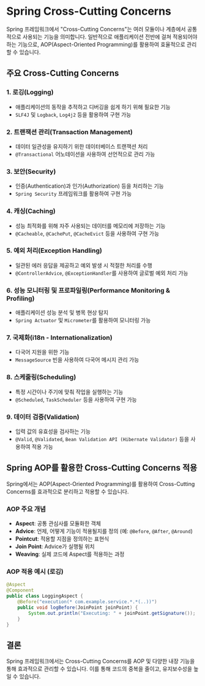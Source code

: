 # Spring Cross-Cutting Concerns

Spring 프레임워크에서 "Cross-Cutting Concerns"는 여러 모듈이나 계층에서 공통적으로 사용되는 기능을 의미합니다. 일반적으로 애플리케이션 전반에 걸쳐 적용되어야 하는 기능으로, AOP(Aspect-Oriented Programming)를 활용하여 효율적으로 관리할 수 있습니다.

## 주요 Cross-Cutting Concerns

### 1. **로깅(Logging)**
- 애플리케이션의 동작을 추적하고 디버깅을 쉽게 하기 위해 필요한 기능
- `SLF4J` 및 `Logback`, `Log4j2` 등을 활용하여 구현 가능

### 2. **트랜잭션 관리(Transaction Management)**
- 데이터 일관성을 유지하기 위한 데이터베이스 트랜잭션 처리
- `@Transactional` 어노테이션을 사용하여 선언적으로 관리 가능

### 3. **보안(Security)**
- 인증(Authentication)과 인가(Authorization) 등을 처리하는 기능
- `Spring Security` 프레임워크를 활용하여 구현 가능

### 4. **캐싱(Caching)**
- 성능 최적화를 위해 자주 사용되는 데이터를 메모리에 저장하는 기능
- `@Cacheable`, `@CachePut`, `@CacheEvict` 등을 사용하여 구현 가능

### 5. **예외 처리(Exception Handling)**
- 일관된 에러 응답을 제공하고 예외 발생 시 적절한 처리를 수행
- `@ControllerAdvice`, `@ExceptionHandler`를 사용하여 글로벌 예외 처리 가능

### 6. **성능 모니터링 및 프로파일링(Performance Monitoring & Profiling)**
- 애플리케이션 성능 분석 및 병목 현상 탐지
- `Spring Actuator` 및 `Micrometer`를 활용하여 모니터링 가능

### 7. **국제화(i18n - Internationalization)**
- 다국어 지원을 위한 기능
- `MessageSource` 빈을 사용하여 다국어 메시지 관리 가능

### 8. **스케줄링(Scheduling)**
- 특정 시간이나 주기에 맞춰 작업을 실행하는 기능
- `@Scheduled`, `TaskScheduler` 등을 사용하여 구현 가능

### 9. **데이터 검증(Validation)**
- 입력 값의 유효성을 검사하는 기능
- `@Valid`, `@Validated`, `Bean Validation API (Hibernate Validator)` 등을 사용하여 적용 가능

## Spring AOP를 활용한 Cross-Cutting Concerns 적용
Spring에서는 AOP(Aspect-Oriented Programming)를 활용하여 Cross-Cutting Concerns를 효과적으로 분리하고 적용할 수 있습니다.

### AOP 주요 개념
- **Aspect**: 공통 관심사를 모듈화한 객체
- **Advice**: 언제, 어떻게 기능이 적용될지를 정의 (예: `@Before`, `@After`, `@Around`)
- **Pointcut**: 적용할 지점을 정의하는 표현식
- **Join Point**: Advice가 실행될 위치
- **Weaving**: 실제 코드에 Aspect를 적용하는 과정

### AOP 적용 예시 (로깅)
```java
@Aspect
@Component
public class LoggingAspect {
    @Before("execution(* com.example.service.*.*(..))")
    public void logBefore(JoinPoint joinPoint) {
        System.out.println("Executing: " + joinPoint.getSignature());
    }
}
```

## 결론
Spring 프레임워크에서는 Cross-Cutting Concerns를 AOP 및 다양한 내장 기능을 통해 효과적으로 관리할 수 있습니다. 이를 통해 코드의 중복을 줄이고, 유지보수성을 높일 수 있습니다.
